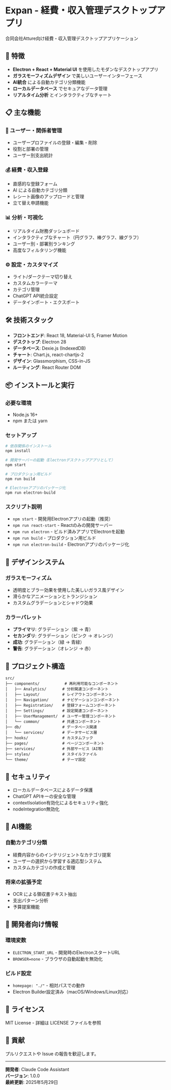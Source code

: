 # Expan - 経費・収入管理デスクトップアプリ

合同会社Atture向け経費・収入管理デスクトップアプリケーション

## 🚀 特徴

- **Electron + React + Material UI** を使用したモダンなデスクトップアプリ
- **ガラスモーフィズムデザイン** で美しいユーザーインターフェース
- **AI統合** による自動カテゴリ分類機能
- **ローカルデータベース** でセキュアなデータ管理
- **リアルタイム分析** とインタラクティブなチャート

## 📋 主な機能

### 💼 ユーザー・関係者管理
- ユーザープロファイルの登録・編集・削除
- 役割と部署の管理
- ユーザー別支出統計

### 💰 経費・収入登録
- 直感的な登録フォーム
- AI による自動カテゴリ分類
- レシート画像のアップロードと管理
- 立て替え申請機能

### 📊 分析・可視化
- リアルタイム財務ダッシュボード
- インタラクティブなチャート（円グラフ、棒グラフ、線グラフ）
- ユーザー別・部署別ランキング
- 高度なフィルタリング機能

### ⚙️ 設定・カスタマイズ
- ライト/ダークテーマ切り替え
- カスタムカラーテーマ
- カテゴリ管理
- ChatGPT API統合設定
- データインポート・エクスポート

## 🛠️ 技術スタック

- **フロントエンド**: React 18, Material-UI 5, Framer Motion
- **デスクトップ**: Electron 28
- **データベース**: Dexie.js (IndexedDB)
- **チャート**: Chart.js, react-chartjs-2
- **デザイン**: Glassmorphism, CSS-in-JS
- **ルーティング**: React Router DOM

## 📦 インストールと実行

### 必要な環境
- Node.js 16+ 
- npm または yarn

### セットアップ
```bash
# 依存関係のインストール
npm install

# 開発サーバーの起動（Electronデスクトップアプリとして）
npm start

# プロダクション用ビルド
npm run build

# Electronアプリのパッケージ化
npm run electron-build
```

### スクリプト説明
- `npm start` - 開発用Electronアプリの起動（推奨）
- `npm run react-start` - Reactのみの開発サーバー
- `npm run electron` - ビルド済みアプリでElectronを起動
- `npm run build` - プロダクション用ビルド
- `npm run electron-build` - Electronアプリのパッケージ化

## 🎨 デザインシステム

### ガラスモーフィズム
- 透明度とブラー効果を使用した美しいガラス風デザイン
- 滑らかなアニメーションとトランジション
- カスタムグラデーションとシャドウ効果

### カラーパレット
- **プライマリ**: グラデーション（紫 → 青）
- **セカンダリ**: グラデーション（ピンク → オレンジ）
- **成功**: グラデーション（緑 → 青緑）
- **警告**: グラデーション（オレンジ → 赤）

## 📁 プロジェクト構造

```
src/
├── components/           # 再利用可能なコンポーネント
│   ├── Analytics/       # 分析関連コンポーネント
│   ├── Layout/          # レイアウトコンポーネント
│   ├── Navigation/      # ナビゲーションコンポーネント
│   ├── Registration/    # 登録フォームコンポーネント
│   ├── Settings/        # 設定関連コンポーネント
│   ├── UserManagement/  # ユーザー管理コンポーネント
│   └── common/          # 共通コンポーネント
├── db/                  # データベース関連
│   └── services/        # データサービス層
├── hooks/               # カスタムフック
├── pages/               # ページコンポーネント
├── services/            # 外部サービス（AI等）
├── styles/              # スタイルファイル
└── theme/               # テーマ設定
```

## 🔐 セキュリティ

- ローカルデータベースによるデータ保護
- ChatGPT APIキーの安全な管理
- contextIsolation有効化によるセキュリティ強化
- nodeIntegration無効化

## 🌟 AI機能

### 自動カテゴリ分類
- 経費内容からのインテリジェントなカテゴリ提案
- ユーザーの選択から学習する適応型システム
- カスタムカテゴリの作成と管理

### 将来の拡張予定
- OCR による領収書テキスト抽出
- 支出パターン分析
- 予算提案機能

## 🔧 開発者向け情報

### 環境変数
- `ELECTRON_START_URL` - 開発時のElectronスタートURL
- `BROWSER=none` - ブラウザの自動起動を無効化

### ビルド設定
- `homepage: "./"` - 相対パスでの動作
- Electron Builder設定済み（macOS/Windows/Linux対応）

## 📄 ライセンス

MIT License - 詳細は LICENSE ファイルを参照

## 🤝 貢献

プルリクエストや Issue の報告を歓迎します。

---

**開発者**: Claude Code Assistant  
**バージョン**: 1.0.0  
**最終更新**: 2025年5月29日